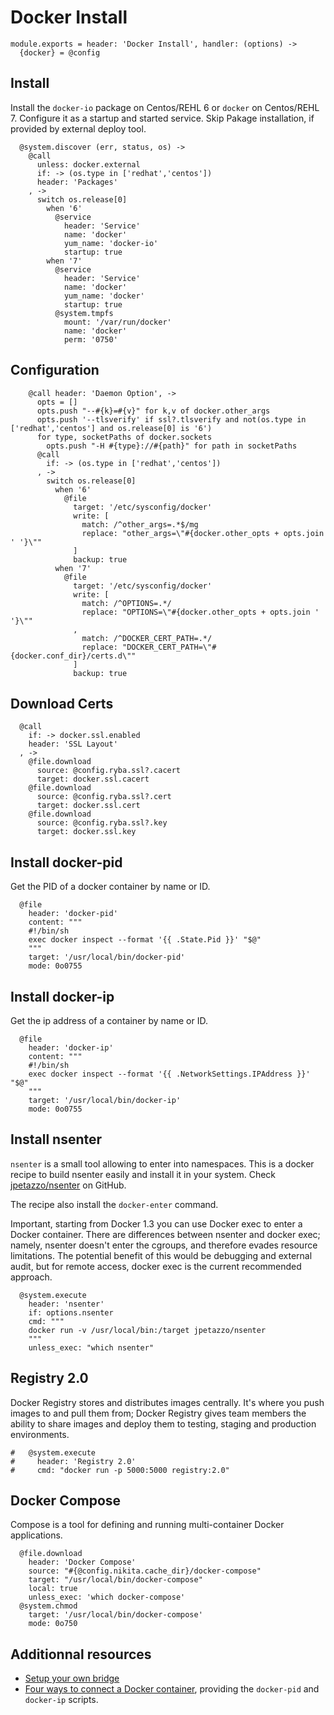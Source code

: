 
# Docker Install

    module.exports = header: 'Docker Install', handler: (options) ->
      {docker} = @config
## Install

Install the `docker-io` package on Centos/REHL 6 or `docker` on Centos/REHL 7.
Configure it as a startup and started service.
Skip Pakage installation, if provided by external deploy tool.

      @system.discover (err, status, os) ->
        @call
          unless: docker.external
          if: -> (os.type in ['redhat','centos'])
          header: 'Packages'
        , ->
          switch os.release[0]
            when '6'
              @service
                header: 'Service'
                name: 'docker'
                yum_name: 'docker-io'
                startup: true
            when '7'
              @service
                header: 'Service'
                name: 'docker'
                yum_name: 'docker'
                startup: true
              @system.tmpfs
                mount: '/var/run/docker'
                name: 'docker'
                perm: '0750'

## Configuration

        @call header: 'Daemon Option', ->
          opts = []
          opts.push "--#{k}=#{v}" for k,v of docker.other_args
          opts.push '--tlsverify' if ssl?.tlsverify and not(os.type in ['redhat','centos'] and os.release[0] is '6')
          for type, socketPaths of docker.sockets
            opts.push "-H #{type}://#{path}" for path in socketPaths
          @call
            if: -> (os.type in ['redhat','centos'])
          , ->
            switch os.release[0]
              when '6' 
                @file
                  target: '/etc/sysconfig/docker'
                  write: [
                    match: /^other_args=.*$/mg
                    replace: "other_args=\"#{docker.other_opts + opts.join ' '}\""
                  ]
                  backup: true
              when '7'
                @file
                  target: '/etc/sysconfig/docker'
                  write: [
                    match: /^OPTIONS=.*/
                    replace: "OPTIONS=\"#{docker.other_opts + opts.join ' '}\""
                  ,
                    match: /^DOCKER_CERT_PATH=.*/
                    replace: "DOCKER_CERT_PATH=\"#{docker.conf_dir}/certs.d\""
                  ]
                  backup: true

## Download Certs

      @call
        if: -> docker.ssl.enabled
        header: 'SSL Layout'
      , ->
        @file.download
          source: @config.ryba.ssl?.cacert
          target: docker.ssl.cacert
        @file.download
          source: @config.ryba.ssl?.cert
          target: docker.ssl.cert
        @file.download
          source: @config.ryba.ssl?.key
          target: docker.ssl.key

## Install docker-pid

Get the PID of a docker container by name or ID.

      @file
        header: 'docker-pid'
        content: """
        #!/bin/sh
        exec docker inspect --format '{{ .State.Pid }}' "$@"
        """
        target: '/usr/local/bin/docker-pid'
        mode: 0o0755

## Install docker-ip

Get the ip address of a container by name or ID.

      @file
        header: 'docker-ip'
        content: """
        #!/bin/sh
        exec docker inspect --format '{{ .NetworkSettings.IPAddress }}' "$@"
        """
        target: '/usr/local/bin/docker-ip'
        mode: 0o0755

## Install nsenter

`nsenter` is a small tool allowing to enter into namespaces. This is a docker
recipe to build nsenter easily and install it in your system. Check 
[jpetazzo/nsenter][nsenter] on GitHub.

The recipe also install the `docker-enter` command.

Important, starting from Docker 1.3 you can use Docker exec to enter a Docker
container. There are differences between nsenter and docker exec; namely,
nsenter doesn't enter the cgroups, and therefore evades resource limitations.
The potential benefit of this would be debugging and external audit, but for
remote access, docker exec is the current recommended approach.

      @system.execute
        header: 'nsenter'
        if: options.nsenter
        cmd: """
        docker run -v /usr/local/bin:/target jpetazzo/nsenter
        """
        unless_exec: "which nsenter"

## Registry 2.0

Docker Registry stores and distributes images centrally. It's where you push
images to and pull them from; Docker Registry gives team members the ability to
share images and deploy them to testing, staging and production environments.

    #   @system.execute
    #     header: 'Registry 2.0'
    #     cmd: "docker run -p 5000:5000 registry:2.0"    

## Docker Compose
Compose is a tool for defining and running multi-container Docker applications.

      @file.download
        header: 'Docker Compose'
        source: "#{@config.nikita.cache_dir}/docker-compose"
        target: "/usr/local/bin/docker-compose"
        local: true
        unless_exec: 'which docker-compose'
      @system.chmod
        target: '/usr/local/bin/docker-compose'
        mode: 0o750

## Additionnal resources

*   [Setup your own bridge](http://jpetazzo.github.io/2013/10/16/configure-docker-bridge-network/)
*   [Four ways to connect a Docker container](http://blog.oddbit.com/2014/08/11/four-ways-to-connect-a-docker/), providing the `docker-pid` and `docker-ip` scripts.

[nsenter]: http://jpetazzo.github.io/2014/06/23/docker-ssh-considered-evil/

